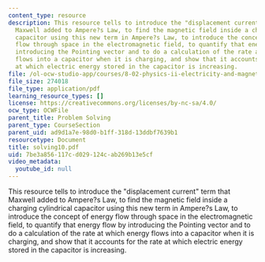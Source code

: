 ```yaml
---
content_type: resource
description: This resource tells to introduce the "displacement current" term that
  Maxwell added to Ampere?s Law, to find the magnetic field inside a charging cylindrical
  capacitor using this new term in Ampere?s Law, to introduce the concept of energy
  flow through space in the electromagnetic field, to quantify that energy flow by
  introducing the Pointing vector and to do a calculation of the rate at which energy
  flows into a capacitor when it is charging, and show that it accounts for the rate
  at which electric energy stored in the capacitor is increasing.
file: /ol-ocw-studio-app/courses/8-02-physics-ii-electricity-and-magnetism-spring-2007/7be3a856117cd029124cab269b13e5cf_solving10.pdf
file_size: 274018
file_type: application/pdf
learning_resource_types: []
license: https://creativecommons.org/licenses/by-nc-sa/4.0/
ocw_type: OCWFile
parent_title: Problem Solving
parent_type: CourseSection
parent_uid: ad9d1a7e-98d0-b1ff-318d-13ddbf7639b1
resourcetype: Document
title: solving10.pdf
uid: 7be3a856-117c-d029-124c-ab269b13e5cf
video_metadata:
  youtube_id: null
---
```

This resource tells to introduce the "displacement current" term that Maxwell added to Ampere?s Law, to find the magnetic field inside a charging cylindrical capacitor using this new term in Ampere?s Law, to introduce the concept of energy flow through space in the electromagnetic field, to quantify that energy flow by introducing the Pointing vector and to do a calculation of the rate at which energy flows into a capacitor when it is charging, and show that it accounts for the rate at which electric energy stored in the capacitor is increasing.